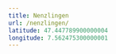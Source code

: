 ```yaml
---
title: Nenzlingen
url: /nenzlingen/
latitude: 47.447789900000004
longitude: 7.562475300000001
---
```

